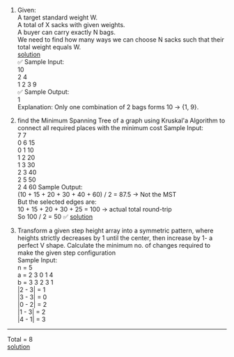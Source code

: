 1. Given:  
A target standard weight W.  
A total of X sacks with given weights.  
A buyer can carry exactly N bags.  
We need to find how many ways we can choose N sacks such that their total weight equals W.  
[solution](https://github.com/Manasvee16/Interview-Experiences/blob/main/Flipkart/My%20Interview/ques1.cpp)  
✅ Sample Input:  
10  
2 4  
1 2 3 9  
✅ Sample Output:  
1  
Explanation: Only one combination of 2 bags forms 10 → {1, 9}.

2. find the Minimum Spanning Tree of a graph using Kruskal'a Algorithm to connect all required places with the minimum cost
Sample Input:  
7 7  
0 6 15  
0 1 10  
1 2 20  
1 3 30  
2 3 40  
2 5 50  
2 4 60
Sample Output:  
(10 + 15 + 20 + 30 + 40 + 60) / 2 = 87.5 → Not the MST  
But the selected edges are:  
10 + 15 + 20 + 30 + 25 = 100 → actual total round-trip  
So 100 / 2 = 50 ✅
[solution](https://github.com/Manasvee16/Interview-Experiences/blob/main/Flipkart/My%20Interview/ques2.cpp)

3. Transform a given step height array into a symmetric pattern, where heights strictly decreases by 1 until the center, then increase by 1- a perfect V shape. Calculate the minimum no. of changes required to make the given step configuration  
Sample Input:  
n = 5  
a = 2 3 0 1 4  
b = 3 3 2 3 1  
|2 - 3| = 1  
|3 - 3| = 0  
|0 - 2| = 2  
|1 - 3| = 2  
|4 - 1| = 3  
----------------  
Total     = 8  
[solution](https://github.com/Manasvee16/Interview-Experiences/blob/main/Flipkart/My%20Interview/ques3.cpp)  
